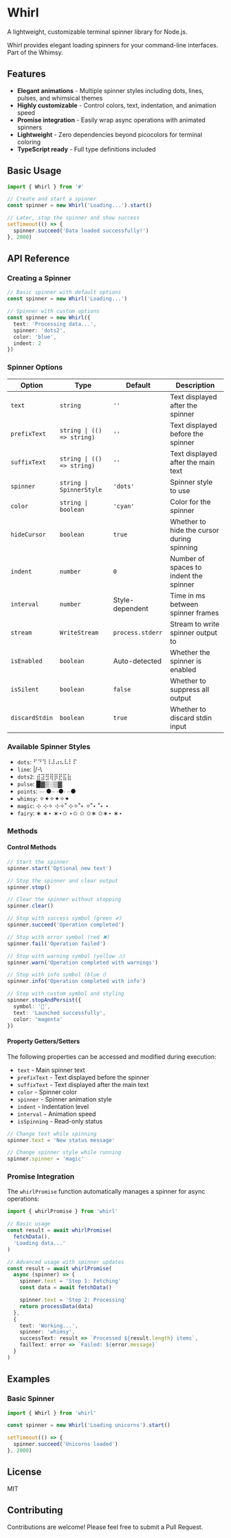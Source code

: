 # Whirl

A lightweight, customizable terminal spinner library for Node.js.

Whirl provides elegant loading spinners for your command-line interfaces. Part of the Whimsy.

## Features

- **Elegant animations** - Multiple spinner styles including dots, lines, pulses, and whimsical themes
- **Highly customizable** - Control colors, text, indentation, and animation speed
- **Promise integration** - Easily wrap async operations with animated spinners
- **Lightweight** - Zero dependencies beyond picocolors for terminal coloring
- **TypeScript ready** - Full type definitions included

## Basic Usage

```typescript
import { Whirl } from '#'

// Create and start a spinner
const spinner = new Whirl('Loading...').start()

// Later, stop the spinner and show success
setTimeout(() => {
  spinner.succeed('Data loaded successfully!')
}, 2000)
```

## API Reference

### Creating a Spinner

```typescript
// Basic spinner with default options
const spinner = new Whirl('Loading...')

// Spinner with custom options
const spinner = new Whirl({
  text: 'Processing data...',
  spinner: 'dots2',
  color: 'blue',
  indent: 2
})
```

### Spinner Options

| Option         | Type                       | Default          | Description                                |
| -------------- | -------------------------- | ---------------- | ------------------------------------------ |
| `text`         | `string`                   | `''`             | Text displayed after the spinner           |
| `prefixText`   | `string \| (() => string)` | `''`             | Text displayed before the spinner          |
| `suffixText`   | `string \| (() => string)` | `''`             | Text displayed after the main text         |
| `spinner`      | `string \| SpinnerStyle`   | `'dots'`         | Spinner style to use                       |
| `color`        | `string \| boolean`        | `'cyan'`         | Color for the spinner                      |
| `hideCursor`   | `boolean`                  | `true`           | Whether to hide the cursor during spinning |
| `indent`       | `number`                   | `0`              | Number of spaces to indent the spinner     |
| `interval`     | `number`                   | Style-dependent  | Time in ms between spinner frames          |
| `stream`       | `WriteStream`              | `process.stderr` | Stream to write spinner output to          |
| `isEnabled`    | `boolean`                  | Auto-detected    | Whether the spinner is enabled             |
| `isSilent`     | `boolean`                  | `false`          | Whether to suppress all output             |
| `discardStdin` | `boolean`                  | `true`           | Whether to discard stdin input             |

### Available Spinner Styles

- `dots`: ⠋⠙⠹⠸⠼⠴⠦⠧⠇⠏
- `line`: |/-\
- `dots2`: ⣾⣽⣻⢿⡿⣟⣯⣷
- `pulse`: █▓▒░▒▓
- `points`: ∙∙∙ ●∙∙ ∙●∙ ∙∙●
- `whimsy`: ✧✦✧✦✧✦
- `magic`: ⊹ ⊹✧ ⊹✧˚ ⊹✧˚⋆ ✧˚⋆ ˚⋆ ⋆
- `fairy`: ∗ ∗⋆ ∗⋆✩ ⋆✩ ✩ ✩∗ ✩∗⋆ ∗⋆

### Methods

#### Control Methods

```typescript
// Start the spinner
spinner.start('Optional new text')

// Stop the spinner and clear output
spinner.stop()

// Clear the spinner without stopping
spinner.clear()

// Stop with success symbol (green ✔)
spinner.succeed('Operation completed')

// Stop with error symbol (red ✖)
spinner.fail('Operation failed')

// Stop with warning symbol (yellow ⚠)
spinner.warn('Operation completed with warnings')

// Stop with info symbol (blue ℹ)
spinner.info('Operation completed with info')

// Stop with custom symbol and styling
spinner.stopAndPersist({
  symbol: '🚀',
  text: 'Launched successfully',
  color: 'magenta'
})
```

#### Property Getters/Setters

The following properties can be accessed and modified during execution:

- `text` - Main spinner text
- `prefixText` - Text displayed before the spinner
- `suffixText` - Text displayed after the main text
- `color` - Spinner color
- `spinner` - Spinner animation style
- `indent` - Indentation level
- `interval` - Animation speed
- `isSpinning` - Read-only status

```typescript
// Change text while spinning
spinner.text = 'New status message'

// Change spinner style while running
spinner.spinner = 'magic'
```

### Promise Integration

The `whirlPromise` function automatically manages a spinner for async operations:

```typescript
import { whirlPromise } from 'whirl'

// Basic usage
const result = await whirlPromise(
  fetchData(),
  'Loading data...'
)

// Advanced usage with spinner updates
const result = await whirlPromise(
  async (spinner) => {
    spinner.text = 'Step 1: Fetching'
    const data = await fetchData()

    spinner.text = 'Step 2: Processing'
    return processData(data)
  },
  {
    text: 'Working...',
    spinner: 'whimsy',
    successText: result => `Processed ${result.length} items`,
    failText: error => `Failed: ${error.message}`
  }
)
```

## Examples

### Basic Spinner

```typescript
import { Whirl } from 'whirl'

const spinner = new Whirl('Loading unicorns').start()

setTimeout(() => {
  spinner.succeed('Unicorns loaded')
}, 2000)
```

## License

MIT

## Contributing

Contributions are welcome! Please feel free to submit a Pull Request.
